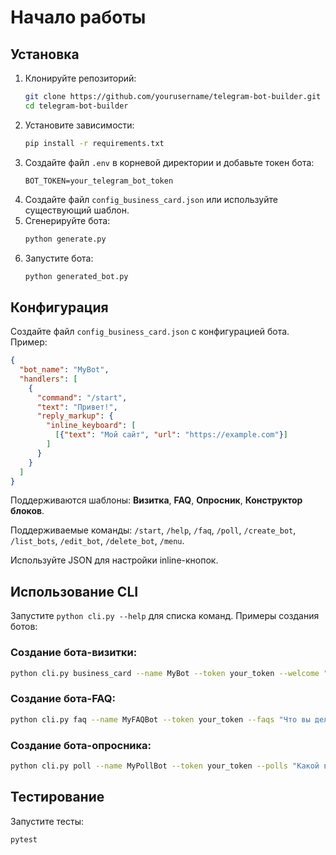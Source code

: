 # Начало работы

## Установка

1. Клонируйте репозиторий:
   ```bash
   git clone https://github.com/yourusername/telegram-bot-builder.git
   cd telegram-bot-builder
   ```
2. Установите зависимости:
   ```bash
   pip install -r requirements.txt
   ```
3. Создайте файл `.env` в корневой директории и добавьте токен бота:
   ```text
   BOT_TOKEN=your_telegram_bot_token
   ```
4. Создайте файл `config_business_card.json` или используйте существующий шаблон.
5. Сгенерируйте бота:
   ```bash
   python generate.py
   ```
6. Запустите бота:
   ```bash
   python generated_bot.py
   ```

## Конфигурация
Создайте файл `config_business_card.json` с конфигурацией бота. Пример:

```json
{
  "bot_name": "MyBot",
  "handlers": [
    {
      "command": "/start",
      "text": "Привет!",
      "reply_markup": {
        "inline_keyboard": [
          [{"text": "Мой сайт", "url": "https://example.com"}]
        ]
      }
    }
  ]
}
```

Поддерживаются шаблоны: **Визитка**, **FAQ**, **Опросник**, **Конструктор блоков**.

Поддерживаемые команды: `/start`, `/help`, `/faq`, `/poll`, `/create_bot`, `/list_bots`, `/edit_bot`, `/delete_bot`, `/menu`.

Используйте JSON для настройки inline-кнопок.

## Использование CLI
Запустите `python cli.py --help` для списка команд. Примеры создания ботов:

### Создание бота-визитки:
```bash
python cli.py business_card --name MyBot --token your_token --welcome "Привет!" --help-text "Используйте /start"
```

### Создание бота-FAQ:
```bash
python cli.py faq --name MyFAQBot --token your_token --faqs "Что вы делаете?:Создаем боты" "Как связаться?:Пишите на user@example.com"
```

### Создание бота-опросника:
```bash
python cli.py poll --name MyPollBot --token your_token --polls "Какой ваш любимый цвет?:Красный,Синий,Зеленый" "Какой ваш любимый сезон?:Лето,Зима"
```

## Тестирование
Запустите тесты:
```bash
pytest
```